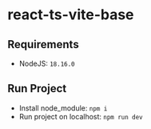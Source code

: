 # react-ts-vite-base

## Requirements
* NodeJS: ```18.16.0```

## Run Project
* Install node_module: ```npm i```
* Run project on localhost: ```npm run dev```